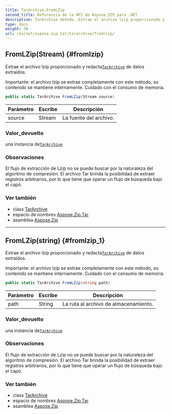 ```yaml
---
title: TarArchive.FromLZip
second_title: Referencia de la API de Aspose.ZIP para .NET
description: TarArchive método. Extrae el archivo lzip proporcionado y redactaTarArchive de datos extraídos.
type: docs
weight: 30
url: /es/net/aspose.zip.tar/tararchive/fromlzip/
---
```

## FromLZip(Stream) {#fromlzip}

Extrae el archivo lzip proporcionado y redacta[`TarArchive`](../) de datos extraídos.

Importante: el archivo lzip se extrae completamente con este método, su contenido se mantiene internamente. Cuidado con el consumo de memoria.

```csharp
public static TarArchive FromLZip(Stream source)
```

| Parámetro | Escribe | Descripción |
| --- | --- | --- |
| source | Stream | La fuente del archivo. |

### Valor_devuelto

una instancia de[`TarArchive`](../)

### Observaciones

El flujo de extracción de Lzip no se puede buscar por la naturaleza del algoritmo de compresión. El archivo Tar brinda la posibilidad de extraer registros arbitrarios, por lo que tiene que operar un flujo de búsqueda bajo el capó.

### Ver también

* class [TarArchive](../)
* espacio de nombres [Aspose.Zip.Tar](../../tararchive/)
* asamblea [Aspose.Zip](../../../)

---

## FromLZip(string) {#fromlzip_1}

Extrae el archivo lzip proporcionado y redacta[`TarArchive`](../) de datos extraídos.

Importante: el archivo lzip se extrae completamente con este método, su contenido se mantiene internamente. Cuidado con el consumo de memoria.

```csharp
public static TarArchive FromLZip(string path)
```

| Parámetro | Escribe | Descripción |
| --- | --- | --- |
| path | String | La ruta al archivo de almacenamiento. |

### Valor_devuelto

una instancia de[`TarArchive`](../)

### Observaciones

El flujo de extracción de Lzip no se puede buscar por la naturaleza del algoritmo de compresión. El archivo Tar brinda la posibilidad de extraer registros arbitrarios, por lo que tiene que operar un flujo de búsqueda bajo el capó.

### Ver también

* class [TarArchive](../)
* espacio de nombres [Aspose.Zip.Tar](../../tararchive/)
* asamblea [Aspose.Zip](../../../)


